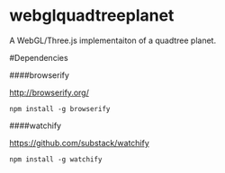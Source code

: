 webglquadtreeplanet
===================

A WebGL/Three.js implementaiton of a quadtree planet.


#Dependencies

####browserify

http://browserify.org/

```
npm install -g browserify
```

####watchify

https://github.com/substack/watchify

```
npm install -g watchify
```
